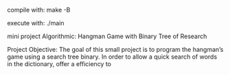 compile with: make -B

execute with: ./main

mini project Algorithmic: Hangman Game with Binary Tree of Research

Project Objective:
The goal of this small project is to program the hangman’s game using a search tree
binary. 
In order to allow a quick search of words in the dictionary, offer a
efficiency to
